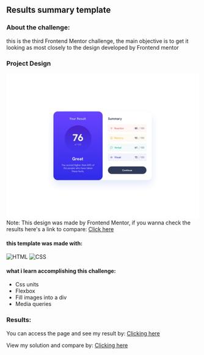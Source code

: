 ## Results summary template

### About the challenge:

this is the third Frontend Mentor challenge, the main objective is to get it looking as most closely to the design developed by Frontend mentor

### Project Design

<img src=design/desktop-design.jpg>
Note: This design was made by Frontend Mentor, if you wanna check the results here's a link to compare: <a href="https://www.frontendmentor.io/solutions/responsive-summary-using-flexbox-jgKA-2N2CJ">Click here</a>

#### this template was made with:

![HTML](https://img.shields.io/badge/HTML5-E34F26?style=for-the-badge&logo=html5&logoColor=white)
![CSS](https://img.shields.io/badge/CSS3-1572B6?style=for-the-badge&logo=css3&logoColor=white)

#### what i learn accomplishing this challenge:

<ul>
  <li>Css units</li>
  <li>Flexbox</li>
  <li>Fill images into a div</li>
  <li>Media queries</li>
</ul>

### Results:

You can access the page and see my result by: <a href="https://romeirojohn.github.io/Front-end/FrontEndMentor/Challenges/results-summary-component-main/">Clicking here</a>

View my solution and compare by: <a href="https://www.frontendmentor.io/solutions/responsive-summary-using-flexbox-jgKA-2N2CJ">Clicking here</a>
